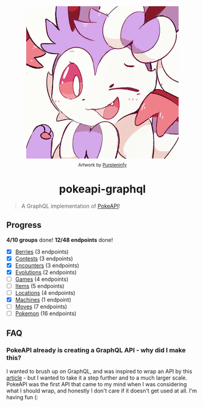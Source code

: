 <div align="center">
    <img src="sylv.png">
    <br>
    <sub>Artwork by <a href="https://www.deviantart.com/purpleninfy">Purpleninfy</a></sub>
    <h1>pokeapi-graphql</h1>
</div>

> A GraphQL implementation of [PokeAPI]()!

## Progress

**4/10 groups** done!
**12/48 endpoints** done!

- [x] [Berries](https://github.com/newtykins/pokeapi-graphql/blob/main/src/data/Berries.ts) (3 endpoints)
- [x] [Contests](https://github.com/newtykins/pokeapi-graphql/blob/main/src/data/Contests.ts) (3 endpoints)
- [x] [Encounters](https://github.com/newtykins/pokeapi-graphql/blob/main/src/data/Encounters.ts) (3 endpoints)
- [x] [Evolutions](https://github.com/newtykins/pokeapi-graphql/blob/main/src/data/Evolutions.ts) (2 endpoints)
- [ ] [Games](https://github.com/newtykins/pokeapi-graphql/blob/main/src/data/Games.ts) (4 endpoints)
- [ ] [Items](https://github.com/newtykins/pokeapi-graphql/blob/main/src/data/Items.ts) (5 endpoints)
- [ ] [Locations](https://github.com/newtykins/pokeapi-graphql/blob/main/src/data/Locations.ts) (4 endpoints)
- [x] [Machines](https://github.com/newtykins/pokeapi-graphql/blob/main/src/data/Machines.ts) (1 endpoint)
- [ ] [Moves](https://github.com/newtykins/pokeapi-graphql/blob/main/src/data/Moves.ts) (7 endpoints)
- [ ] [Pokemon](https://github.com/newtykins/pokeapi-graphql/blob/main/src/data/Pokemon.ts) (16 endpoints)

## FAQ

### PokeAPI already is creating a GraphQL API - why did I make this?

I wanted to brush up on GraphQL, and was inspired to wrap an API by this [article](https://medium.com/swlh/no-idea-how-to-get-started-with-graphql-make-a-wrapper-of-a-rest-api-7159080dc318#4785) - but I wanted to take it a step further and to a much larger scale. PokeAPI was the first API that came to my mind when I was considering what I should wrap, and honestly I don't care if it doesn't get used at all. I'm having fun (:
